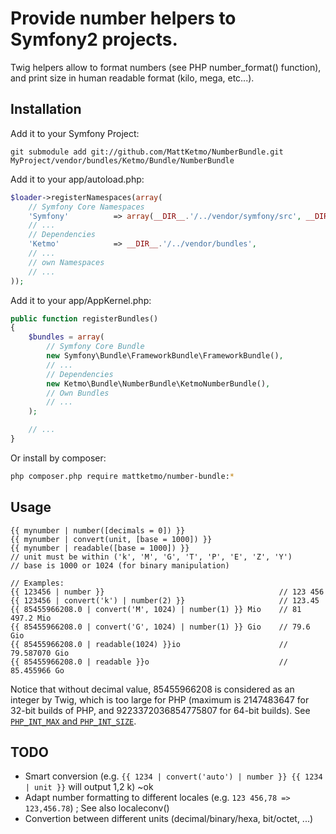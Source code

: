 # Provide number helpers to Symfony2 projects.

Twig helpers allow to format numbers (see PHP number_format() function), and print size in human readable format (kilo, mega, etc...).

## Installation

Add it to your Symfony Project:

```
git submodule add git://github.com/MattKetmo/NumberBundle.git MyProject/vendor/bundles/Ketmo/Bundle/NumberBundle
```

Add it to your app/autoload.php:

```php
$loader->registerNamespaces(array(
    // Symfony Core Namespaces
    'Symfony'          => array(__DIR__.'/../vendor/symfony/src', __DIR__.'/../vendor/bundles'),
    // ...
    // Dependencies
    'Ketmo'            => __DIR__.'/../vendor/bundles',
    // ...
    // own Namespaces
    // ...
));
```

Add it to your app/AppKernel.php:

```php
public function registerBundles()
{
    $bundles = array(
        // Symfony Core Bundle
        new Symfony\Bundle\FrameworkBundle\FrameworkBundle(),
        // ...
        // Dependencies
        new Ketmo\Bundle\NumberBundle\KetmoNumberBundle(),
        // Own Bundles
        // ...
    );

    // ...
}
```

Or install by composer:

```sh
php composer.php require mattketmo/number-bundle:*
```


## Usage

```
{{ mynumber | number([decimals = 0]) }}
{{ mynumber | convert(unit, [base = 1000]) }}
{{ mynumber | readable([base = 1000]) }}
// unit must be within ('k', 'M', 'G', 'T', 'P', 'E', 'Z', 'Y')
// base is 1000 or 1024 (for binary manipulation)

// Examples:
{{ 123456 | number }}                                       // 123 456
{{ 123456 | convert('k') | number(2) }}                     // 123.45
{{ 85455966208.0 | convert('M', 1024) | number(1) }} Mio    // 81 497.2 Mio
{{ 85455966208.0 | convert('G', 1024) | number(1) }} Gio    // 79.6 Gio
{{ 85455966208.0 | readable(1024) }}io                      // 79.587070 Gio
{{ 85455966208.0 | readable }}o                             // 85.455966 Go
```

Notice that without decimal value, 85455966208 is considered as an integer by Twig, which is too large for PHP
(maximum is 2147483647 for 32-bit builds of PHP, and 9223372036854775807 for 64-bit builds).
See [`PHP_INT_MAX` and `PHP_INT_SIZE`][1].

[1]: http://www.php.net/manual/en/language.types.integer.php

## TODO

* Smart conversion (e.g. `{{ 1234 | convert('auto') | number }} {{ 1234 | unit }}` will output 1,2 k) ~ok
* Adapt number formatting to different locales (e.g. `123 456,78 => 123,456.78`) ; See also localeconv()
* Convertion between different units (decimal/binary/hexa, bit/octet, ...)